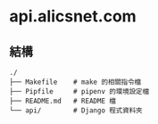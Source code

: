 # api.alicsnet.com

## 結構
```
./
├── Makefile    # make 的相關指令檔
├── Pipfile     # pipenv 的環境設定檔
├── README.md   # README 檔
└── api/        # Django 程式資料夾
```